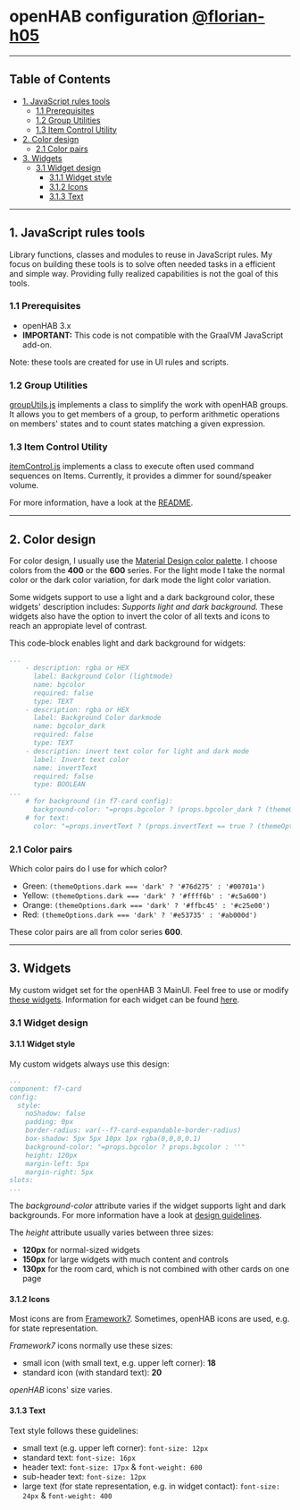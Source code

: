 # openHAB configuration [@florian-h05](https://github.com/florian-h05)


***
## Table of Contents
* [1. JavaScript rules tools](#1-javascript-rules-tools)
    * [1.1 Prerequisites](#11-prerequisites)
    * [1.2 Group Utilities](#12-group-utilities)
    * [1.3 Item Control Utility](#13-item-control-utility)
* [2. Color design](#2-color-design)
    * [2.1 Color pairs](#21-color-pairs)
* [3. Widgets](#3-widgets)
    * [3.1 Widget design](#31-widget-design)
        * [3.1.1 Widget style](#311-widget-style)
        * [3.1.2 Icons](#312-icons)
        * [3.1.3 Text](#313-text)

***
## 1. JavaScript rules tools

Library functions, classes and modules to reuse in JavaScript rules. My focus on building these tools is to solve often needed tasks in a efficient and simple way. Providing fully realized capabilities is not the goal of this tools.

### 1.1 Prerequisites

* openHAB 3.x
* __IMPORTANT:__ This code is not compatible with the GraalVM JavaScript add-on.

Note: these tools are created for use in UI rules and scripts.

### 1.2 Group Utilities

[groupUtils.js](/automation/lib/javascript/community/groupUtils.js) implements a class to simplify the work with openHAB groups.
It allows you to get members of a group, to perform arithmetic operations on members' states and to count states matching a given expression.

### 1.3 Item Control Utility

[itemControl.js](./itemControl.js) implements a class to execute often used command sequences on Items.
Currently, it provides a dimmer for sound/speaker volume.

For more information, have a look at the [README](/automation/lib/javascript/community).

***
## 2. Color design

For color design, I usually use the [Material Design color palette](https://material.io/resources/color/).
I choose colors from the __400__ or the __600__ series.
For the light mode I take the normal color or the dark color variation, for dark mode the light color variation.

Some widgets support to use a light and a dark background color, these widgets' description includes: _Supports light and dark background._
These widgets also have the option to invert the color of all texts and icons to reach an appropiate level of contrast.

This code-block enables light and dark background for widgets:
```yaml
...
    - description: rgba or HEX
      label: Background Color (lightmode)
      name: bgcolor
      required: false
      type: TEXT
    - description: rgba or HEX
      label: Background Color darkmode
      name: bgcolor_dark
      required: false
      type: TEXT
    - description: invert text color for light and dark mode
      label: Invert text color
      name: invertText
      required: false
      type: BOOLEAN
...
    # for background (in f7-card config):
      background-color: "=props.bgcolor ? (props.bgcolor_dark ? (themeOptions.dark === 'dark' ? props.bgcolor_dark : props.bgcolor) : props.bgcolor) : ''"
    # for text:
      color: "=props.invertText ? (props.invertText == true ? (themeOptions.dark === 'dark' ? 'black' : 'white') : '') : ''"
```

### 2.1 Color pairs

Which color pairs do I use for which color?
* Green: ```(themeOptions.dark === 'dark' ? '#76d275' : '#00701a')```
* Yellow: ```(themeOptions.dark === 'dark' ? '#ffff6b' : '#c5a600')```
* Orange: ```(themeOptions.dark === 'dark' ? '#ffbc45' : '#c25e00')```
* Red: ```(themeOptions.dark === 'dark' ? '#e53735' : '#ab000d')```

These color pairs are all from color series __600__.

***
## 3. Widgets

My custom widget set for the openHAB 3 MainUI.
Feel free to use or modify [these widgets](/UI/widgets). Information for each widget can be found [here](/UI/widgets).

### 3.1 Widget design


#### 3.1.1 Widget style

My custom widgets always use this design:
```yaml
...
component: f7-card
config:
  style:
    noShadow: false
    padding: 0px
    border-radius: var(--f7-card-expandable-border-radius)
    box-shadow: 5px 5px 10px 1px rgba(0,0,0,0.1)
    background-color: "=props.bgcolor ? props.bgcolor : ''"
    height: 120px
    margin-left: 5px
    margin-right: 5px
slots:
...
```
The _background-color_ attribute varies if the widget supports light and dark backgrounds. For more information have a look at [design guidelines](#design-guidelines).

The _height_ attribute usually varies between three sizes:
* __120px__ for normal-sized widgets
* __150px__ for large widgets with much content and controls
* __130px__ for the room card, which is not combined with other cards on one page

#### 3.1.2 Icons

Most icons are from [Framework7](https://framework7.io/icons/). 
Sometimes, openHAB icons are used, e.g. for state representation. 

_Framework7_ icons normally use these sizes:
* small icon (with small text, e.g. upper left corner): __18__
* standard icon (with standard text): __20__

_openHAB_ icons' size varies.

#### 3.1.3 Text

Text style follows these guidelines:
* small text (e.g. upper left corner): ```font-size: 12px```
* standard text: ```font-size: 16px```
* header text: ```font-size: 17px``` & ```font-weight: 600```
* sub-header text: ```font-size: 12px```
* large text (for state representation, e.g. in widget contact): ```font-size: 24px``` & ```font-weight: 400```
